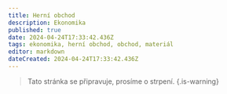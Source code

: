 ```yaml
---
title: Herní obchod
description: Ekonomika
published: true
date: 2024-04-24T17:33:42.436Z
tags: ekonomika, herní obchod, obchod, materiál
editor: markdown
dateCreated: 2024-04-24T17:33:42.436Z
---
```


> Tato stránka se připravuje, prosíme o strpení.
{.is-warning}
